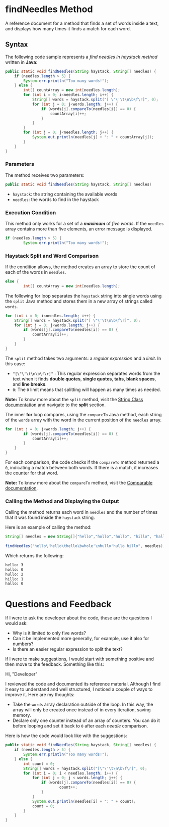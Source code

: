 # findNeedles Method
A reference document for a method that finds a set of words inside a text, and displays how many times it finds a match for each word.

## Syntax

The following code sample represents a *find needles in haystack method* written in **Java**:

```java
public static void findNeedles(String haystack, String[] needles) {
	if (needles.length > 5) {
		System.err.println("Too many words!");
	} else {
		int[] countArray = new int[needles.length];
		for (int i = 0; i<needles.length; i++) {
			String[] words = haystack.split("[ \"\'\t\n\b\f\r]", 0);
			for (int j = 0; j<words.length; j++) {
				if (words[j].compareTo(needles[i]) == 0) {
					countArray[i]++;
				}
			}
		}
		for (int j = 0; j<needles.length; j++) {
			System.out.println(needles[j] + ": " + countArray[j]);
		}
	}
}
```
### Parameters

The method receives two parameters:
```java
public static void findNeedles(String haystack, String[] needles)
```
* ``haystack``: the string containing the available words 
* ``needles``: the words to find in the haystack 

### Execution Condition

This method only works for a set of a ***maximum*** of *five words*. If the ``needles`` array contains more than five elements, an error message is displayed.

```java
if (needles.length > 5) {
		System.err.println("Too many words!");
```

### Haystack Split and Word Comparison

If the condition allows, the method creates an array to store the count of each of the words in ``needles``.
```java
else {
		int[] countArray = new int[needles.length];
```

The following for loop separates the ``haystack`` string into single words using the ``split`` Java method and stores them in a new array of strings called ``words``. 
```Java
for (int i = 0; i<needles.length; i++) {
	String[] words = haystack.split("[ \"\'\t\n\b\f\r]", 0);
	for (int j = 0; j<words.length; j++) {
		if (words[j].compareTo(needles[i]) == 0) {
			countArray[i]++;
		}
	}
}
```
The ``split`` method takes two arguments: a *regular expression* and a *limit*. In this case:

* ``"[\"\'\t\n\b\f\r]"`` : This regular expression separates words from the text when it finds **double quotes**, **single quotes**, **tabs**, **blank spaces**, and **line breaks**.
* ``0``: The ``0`` limit means that splitting will happen as many times as needed.

**Note:** To know more about the ``split`` method, visit the [String Class documentation](https://docs.oracle.com/javase/7/docs/api/java/lang/String.html#split) and navigate to the **split** section.

The inner **for** loop compares, using the ``compareTo`` Java method, each string of the ``words`` array with the word in the current position of the ``needles`` array. 
```Java
for (int j = 0; j<words.length; j++) {
		if (words[j].compareTo(needles[i]) == 0) {
			countArray[i]++;
		}
	}
}
```
For each comparison, the code checks if the ``compareTo`` method returned a ``0``, indicating a match between both words. If there is a match, it increases the counter for that word.

**Note:** To know more about the ``compareTo`` method, visit the [Comparable documentation](https://docs.oracle.com/javase/7/docs/api/java/lang/Comparable.html).

### Calling the Method and Displaying the Output 

Calling the method returns each word in ``needles`` and the number of times that it was found inside the ``haystack`` string.

Here is an example of calling the method:
```Java
String[] needles = new String[]{"hello","hollo","hullo", "hillo", "hallo"};
    
findNeedles("hello\'hello\thello\bwhole'\nhullo'hullo hillo", needles);
```
Which returns the following:
```Bash
hello: 3
hollo: 0
hullo: 2
hillo: 1
hallo: 0
```

# Questions and Feedback

If I were to ask the developer about the code, these are the questions I would ask:

* Why is it limited to only five words?
* Can it be implemented more generally, for example, use it also for numbers?
* Is there an easier regular expression to split the text?

If I were to make suggestions, I would start with something positive and then move to the feedback. Something like this:

Hi, "Developer"

I reviewed the code and documented its reference material. Although I find it easy to understand and well structured, I noticed a couple of ways to improve it.
Here are my thoughts:

*  Take the ``words`` array declaration outside of the loop. In this way, the array will only be created once instead of in every iteration, saving memory.
* Declare only one counter instead of an array of counters. You can do it before looping and set it back to ``0`` after each *needle* comparison.

Here is how the code would look like with the suggestions:

```Java
public static void findNeedles(String haystack, String[] needles) {
    if (needles.length > 5) {
        System.err.println("Too many words!");
    } else {
        int count = 0;
        String[] words = haystack.split("[\"\'\t\n\b\f\r]", 0);
        for (int i = 0; i < needles.length; i++) {
            for (int j = 0; j < words.length; j++) {
                if (words[j].compareTo(needles[i]) == 0) {
                        count++;
                }
            }
            System.out.println(needles[i] + ": " + count);
            count = 0;
        }
    }
}
```
